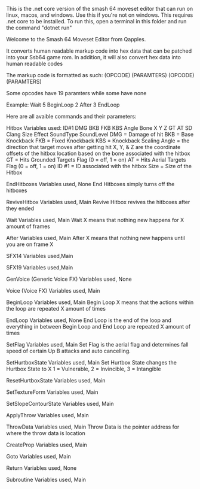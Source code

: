 This is the .net core version of the smash 64 moveset editor that can run on linux, macos, and windows. Use this if you're not on windows. This requires .net core to be installed. To run this, open a terminal in this folder and run the command "dotnet run"


Welcome to the Smash 64 Moveset Editor from Qapples.

It converts human readable markup code into hex data that can be patched into your Ssb64 game rom. In addition, it will also convert hex data into human readable codes

The markup code is formatted as such:
(OPCODE) (PARAMTERS)
(OPCODE) (PARAMTERS)

Some opcodes have 19 paramters while some have none

Example:
Wait 5
BeginLoop 2
After 3
EndLoop

Here are all avaible commands and their parameters:

Hitbox 
Variables used: ID#1 DMG BKB FKB KBS Angle Bone X Y Z GT AT SD Clang Size Effect SoundType SoundLevel
DMG = Damage of hit
BKB = Base Knockback
FKB = Fixed Knockback
KBS = Knockback Scaling
Angle = the direction that target moves after getting hit
X, Y, & Z are the coordinate offsets of the hitbox location
based on the bone associated with the hitbox
GT = Hits Grounded Targets Flag (0 = off, 1 = on)
AT = Hits Aerial Targets Flag (0 = off, 1 = on)
ID #1 = ID associated with the hitbox
Size = Size of the Hitbox


EndHitboxes
Variables used, None
End Hitboxes simply turns off the hitboxes

ReviveHitbox
Variables used, Main
Revive Hitbox revives the hitboxes after they ended


Wait
Variables used, Main
Wait X means that nothing new happens for X amount of frames


After
Variables used, Main
After X means that nothing new happens until you are on frame X


SFX14
Variables used,Main

SFX19
Variables used,Main

GenVoice (Generic Voice FX)
Variables used, None

Voice (Voice FX)
Variables used, Main

BeginLoop
Variables used, Main
Begin Loop X means that the actions within the loop are
repeated X amount of times


EndLoop
Variables used, None
End Loop is the end of the loop and everything in between
Begin Loop and End Loop are repeated X amount of times


SetFlag
Variables used, Main
Set Flag is the aerial flag and determines fall speed of
certain Up B attacks and auto cancelling.

SetHurtboxState
Variables used, Main
Set Hurtbox State changes the Hurtbox State to X
1 = Vulnerable, 2 = Invincible, 3 = Intangible


ResetHurtboxState
Variables used, Main

SetTextureForm
Variables used, Main

SetSlopeContourState
Variables used, Main

ApplyThrow
Variables used, Main

ThrowData
Variables used, Main
Throw Data is the pointer address for where the throw data is location

CreateProp
Variables used, Main

Goto
Variables used, Main
 
Return
Variables used, None
 
Subroutine
Variables used, Main
